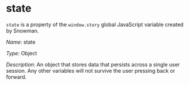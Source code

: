 # state

`state` is a property of the `window.story` global JavaScript variable created by Snowman.

*Name*: state

*Type*: Object

*Description*: An object that stores data that persists across a single user session. Any other variables will not survive the user pressing back or forward.
